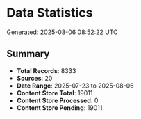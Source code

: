 # Data Statistics

Generated: 2025-08-06 08:52:22 UTC

## Summary

- **Total Records**: 8333
- **Sources**: 20
- **Date Range**: 2025-07-23 to 2025-08-06
- **Content Store Total**: 19011
- **Content Store Processed**: 0
- **Content Store Pending**: 19011
